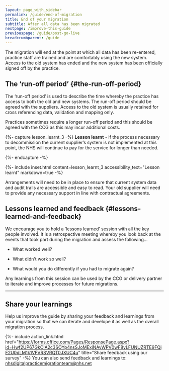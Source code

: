 ```yaml
---
layout: page_with_sidebar
permalink: /guide/end-of-migration
title: End of your migration
subtitle: After all data has been migrated
nextpage: /improve-this-guide
previouspage: /guide/post-go-live
breadcrumbparent: /guide
---
```


The migration will end at the point at which all data has been re-entered, practice staff are trained and are comfortably using the new system. Access to the old system has ended and the new system has been officially signed off by the practice.


## The ‘run-off period’ {#the-run-off-period}

The ‘run-off period’ is used to describe the time whereby the practice has access to both the old and new systems. The run-off period should be agreed with the suppliers. Access to the old system is usually retained for cross referencing data, validation and mapping only.

Practices sometimes require a longer run-off period and this should be agreed with the CCG as this may incur additional costs.

<!-- [UPLIFT] Removed specific reference to 45 days -->
{%- capture lesson_learnt_3 -%}
__Lesson learnt__ - If the process necessary to decommission the current supplier’s system is not implemented at this point, the NHS will continue to pay for the service for longer than needed.
<!-- [GAP] Need to add details regarding 'the document necessary to decommission'-->
<!-- [UPLIFT] Replaced 'document' with 'process' and 'sent' with 'implemented'-->
{%- endcapture -%}

{%- include inset.html content=lesson_learnt_3 accessibility_text="Lesson learnt" markdown=true -%}

Arrangements will need to be in place to ensure that current system data and audit trails are accessible and easy to read. Your old supplier will need to provide any necessary support in line with contractual agreements.
<!-- [UPLIFT] added reference to need for audit trails using original format in which data was captured -->
<!-- [GAP] there is no migration of audit trails at this point. We don't yet know how to transfer these -->

<!-- [GAP] we don't know how the M1 milestone payments will be managed within the Buying Catalogue
## Update the Catalogue {#update-the-catalogue}
After the Practice has migrated, the Catalogue should be updated with the date on which deployment occurred. 
{%- capture lesson_learnt_1 -%}
Not updating the Catalogue with the deployment details can cause issues with payments to the suppliers
{%- endcapture -%}
{%- include inset.html content=lesson_learnt_1 accessibility_text="Lesson learnt" markdown=true -%}
heading will need to read 'update the Catalogue' in any case -->
 
<!-- [GAP] need to clarify how to update the Catalogue with the date on which deployment occurred...
Previous text:
Steps to do this…
* The new supplier (target) provides a ‘GPSoC-R Deployment Survey Form’ to the practice
* The practice completes the ‘GPSoC-R Deployment Survey Form’
  - The form includes a Go-Live Date. It is essential that the Go-Live Date is entered.
  - The form includes a ‘Deployment Score’ section. This allows the practice to review their satisfaction with the deployment of the system or service
  - The form includes a ‘Comments’ section. This allows the practice detail why they gave the Deployment Score and detail any areas where they feel the supplier could improve their Deployment Service
* Once the survey is complete, the practice sends the Deployment Survey Form to the Clinical Commissioning Group or Commissioning Support Unit (whichever is the assigned Tracking database administrator)
* The above assigned Tracking database administrator updates the Tracking database Schedule A Maintenance screen with the information that the practice has provided -->


## Lessons learned and feedback {#lessons-learned-and-feedback}

We encourage you to hold a ‘lessons learned’ session with all the key people involved. It is a retrospective meeting whereby you look back at the events that took part during the migration and assess the following…

* What worked well?


* What didn’t work so well?


* What would you do differently if you had to migrate again?

Any learnings from this session can be used by the CCG or delivery partner to iterate and improve processes for future migrations.

* * *

## Share your learnings

Help us improve the guide by sharing your feedback and learnings from your migration so that we can iterate and develope it as well as the overall migration process. 

{%- include action_link.html href="https://forms.office.com/Pages/ResponsePage.aspx?id=Hwf2UP67GkCIA2c3SOYp4nsSJoMExjNAvWPV0wF8vLFUNUZRTE9FQjE2U0dLM1k1VFVRSVRQT0JXUC4u" title="Share feedback using our survey" -%}
You can also send feedback and learnings to: <a href="mailto:nhsdigitalpracticemigrationteam@nhs.net?subject=Practice%20migration%20guide%20v1.5%20-feedback%20Digital&body=For%20the%20attention%20of%20The%20Practice%20Migration%20Team,%20NHS Digital">nhsdigitalpracticemigrationteam@nhs.net</a>

